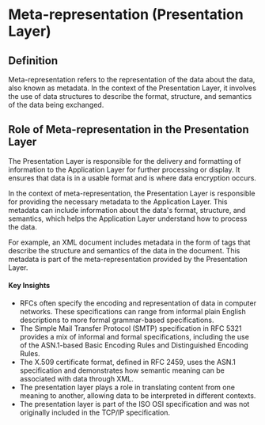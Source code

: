 # Meta-representation (Presentation Layer)

## Definition
Meta-representation refers to the representation of the data about the data, also known as metadata. In the context of the Presentation Layer, it involves the use of data structures to describe the format, structure, and semantics of the data being exchanged.

## Role of Meta-representation in the Presentation Layer
The Presentation Layer is responsible for the delivery and formatting of information to the Application Layer for further processing or display. It ensures that data is in a usable format and is where data encryption occurs. 

In the context of meta-representation, the Presentation Layer is responsible for providing the necessary metadata to the Application Layer. This metadata can include information about the data's format, structure, and semantics, which helps the Application Layer understand how to process the data.

For example, an XML document includes metadata in the form of tags that describe the structure and semantics of the data in the document. This metadata is part of the meta-representation provided by the Presentation Layer.

#### Key Insights

-  RFCs often specify the encoding and representation of data in computer networks. These specifications can range from informal plain English descriptions to more formal grammar-based specifications.
-  The Simple Mail Transfer Protocol (SMTP) specification in RFC 5321 provides a mix of informal and formal specifications, including the use of the ASN.1-based Basic Encoding Rules and Distinguished Encoding Rules.
-  The X.509 certificate format, defined in RFC 2459, uses the ASN.1 specification and demonstrates how semantic meaning can be associated with data through XML.
-  The presentation layer plays a role in translating content from one meaning to another, allowing data to be interpreted in different contexts.
-  The presentation layer is part of the ISO OSI specification and was not originally included in the TCP/IP specification.